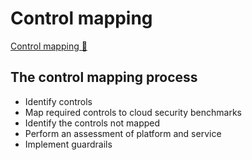 # Control mapping

[Control mapping &#128279;](https://www.coursera.org/learn/strategies-for-cloud-security-risk-management/lecture/Zt46u/control-mapping)

## The control mapping process

- Identify controls
- Map required controls to cloud security benchmarks
- Identify the controls not mapped
- Perform an assessment of platform and service
- Implement guardrails
